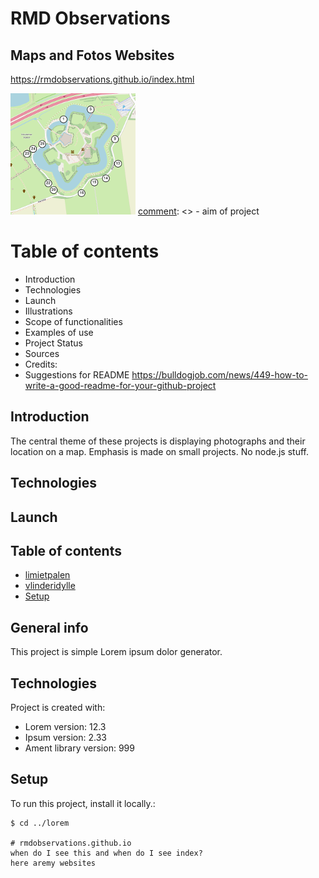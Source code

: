 # RMD Observations
## Maps and Fotos Websites
https://rmdobservations.github.io/index.html

[comment]: <>  
![Limiet Palen around Fort Vechten](./limietPalen_FortVechten/limietpalenFortVechten.png)
[comment]: <>  - aim of project
# Table of contents
* Introduction
* Technologies
* Launch
* Illustrations
* Scope of functionalities
* Examples of use
* Project Status
* Sources
* Credits:
* Suggestions for README https://bulldogjob.com/news/449-how-to-write-a-good-readme-for-your-github-project

## Introduction
The central theme of these projects is displaying photographs and their location on a map.
Emphasis is made on small projects. No node.js stuff. 

## Technologies


## Launch


## Table of contents
* [limietpalen](https://rmdobservations.github.io/limietPalen_FortVechten/index.html)
* [vlinderidylle](https://rmdobservations.github.io/vlinderIdylleDeVeste/index.html)
* [Setup](#setup)

## General info
This project is simple Lorem ipsum dolor generator.
	
## Technologies
Project is created with:
* Lorem version: 12.3
* Ipsum version: 2.33
* Ament library version: 999
	
## Setup
To run this project, install it locally.:

```
$ cd ../lorem

# rmdobservations.github.io
when do I see this and when do I see index?
here aremy websites



